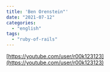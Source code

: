 ```yaml
---
title: 'Ben Orenstein"'
date: "2021-07-12"
categories:
  - "english"
tags:
  - "ruby-of-rails"
---
```


[https://youtube.com/user/r00k123123](https://youtube.com/user/r00k123123)
